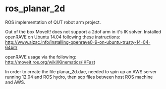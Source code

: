 # ros_planar_2d
ROS implementation of QUT robot arm project.

Out of the box MoveIt! does not support a 2dof arm in it's IK solver.
Installed openRAVE on Ubuntu 14.04 following these instructions: http://www.aizac.info/installing-openrave0-9-on-ubuntu-trusty-14-04-64bit/

openRAVE usage via the following: http://moveit.ros.org/wiki/Kinematics/IKFast

In order to create the file planar_2d.dae, needed to spin up an AWS server running 12.04 and ROS hydro, then scp files between host ROS machine and AWS.